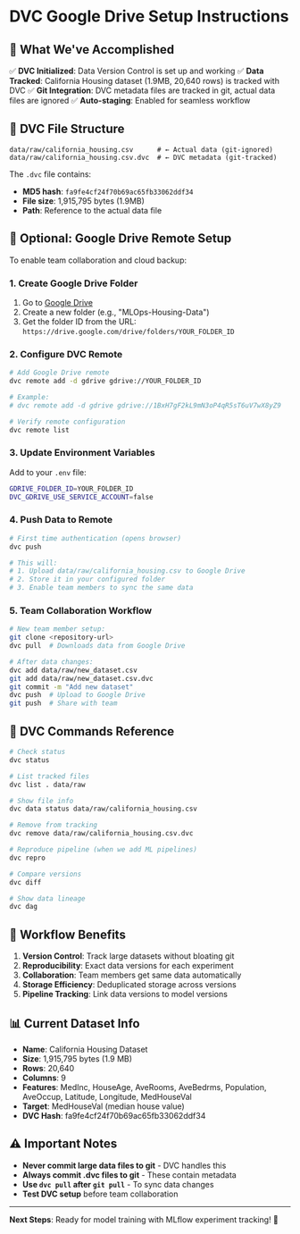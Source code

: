 # DVC Google Drive Setup Instructions

## 🎯 What We've Accomplished

✅ **DVC Initialized**: Data Version Control is set up and working
✅ **Data Tracked**: California Housing dataset (1.9MB, 20,640 rows) is tracked with DVC
✅ **Git Integration**: DVC metadata files are tracked in git, actual data files are ignored
✅ **Auto-staging**: Enabled for seamless workflow

## 📁 DVC File Structure

```
data/raw/california_housing.csv      # ← Actual data (git-ignored)
data/raw/california_housing.csv.dvc  # ← DVC metadata (git-tracked)
```

The `.dvc` file contains:
- **MD5 hash**: `fa9fe4cf24f70b69ac65fb33062ddf34`
- **File size**: 1,915,795 bytes (1.9MB)
- **Path**: Reference to the actual data file

## 🔧 Optional: Google Drive Remote Setup

To enable team collaboration and cloud backup:

### 1. Create Google Drive Folder
1. Go to [Google Drive](https://drive.google.com)
2. Create a new folder (e.g., "MLOps-Housing-Data")
3. Get the folder ID from the URL: `https://drive.google.com/drive/folders/YOUR_FOLDER_ID`

### 2. Configure DVC Remote
```bash
# Add Google Drive remote
dvc remote add -d gdrive gdrive://YOUR_FOLDER_ID

# Example:
# dvc remote add -d gdrive gdrive://1BxH7gF2kL9mN3oP4qR5sT6uV7wX8yZ9

# Verify remote configuration
dvc remote list
```

### 3. Update Environment Variables
Add to your `.env` file:
```bash
GDRIVE_FOLDER_ID=YOUR_FOLDER_ID
DVC_GDRIVE_USE_SERVICE_ACCOUNT=false
```

### 4. Push Data to Remote
```bash
# First time authentication (opens browser)
dvc push

# This will:
# 1. Upload data/raw/california_housing.csv to Google Drive
# 2. Store it in your configured folder
# 3. Enable team members to sync the same data
```

### 5. Team Collaboration Workflow
```bash
# New team member setup:
git clone <repository-url>
dvc pull  # Downloads data from Google Drive

# After data changes:
dvc add data/raw/new_dataset.csv
git add data/raw/new_dataset.csv.dvc
git commit -m "Add new dataset"
dvc push  # Upload to Google Drive
git push  # Share with team
```

## 🚀 DVC Commands Reference

```bash
# Check status
dvc status

# List tracked files
dvc list . data/raw

# Show file info
dvc data status data/raw/california_housing.csv

# Remove from tracking
dvc remove data/raw/california_housing.csv.dvc

# Reproduce pipeline (when we add ML pipelines)
dvc repro

# Compare versions
dvc diff

# Show data lineage
dvc dag
```

## 🔄 Workflow Benefits

1. **Version Control**: Track large datasets without bloating git
2. **Reproducibility**: Exact data versions for each experiment
3. **Collaboration**: Team members get same data automatically
4. **Storage Efficiency**: Deduplicated storage across versions
5. **Pipeline Tracking**: Link data versions to model versions

## 📊 Current Dataset Info

- **Name**: California Housing Dataset
- **Size**: 1,915,795 bytes (1.9 MB)
- **Rows**: 20,640
- **Columns**: 9
- **Features**: MedInc, HouseAge, AveRooms, AveBedrms, Population, AveOccup, Latitude, Longitude, MedHouseVal
- **Target**: MedHouseVal (median house value)
- **DVC Hash**: fa9fe4cf24f70b69ac65fb33062ddf34

## ⚠️ Important Notes

- **Never commit large data files to git** - DVC handles this
- **Always commit .dvc files to git** - These contain metadata
- **Use `dvc pull` after `git pull`** - To sync data changes
- **Test DVC setup** before team collaboration

---

**Next Steps**: Ready for model training with MLflow experiment tracking! 🚀 